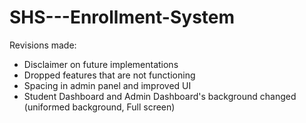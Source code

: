 # SHS---Enrollment-System
Revisions made:
* Disclaimer on future implementations
* Dropped features that are not functioning
* Spacing in admin panel and improved UI
* Student Dashboard and Admin Dashboard's background changed (uniformed background, Full screen)
